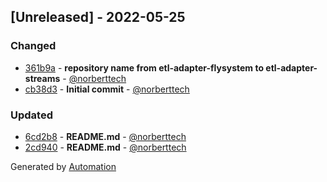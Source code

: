 ## [Unreleased] - 2022-05-25

### Changed
- [361b9a](https://github.com/flow-php/etl-adapter-streams/commit/361b9a90e49efbfbdd1140ecf279dcb13efab167) - **repository name from etl-adapter-flysystem to etl-adapter-streams** - [@norberttech](https://github.com/norberttech)
- [cb38d3](https://github.com/flow-php/etl-adapter-streams/commit/cb38d384e8852b3ad6a036e03c84374253ee99ea) - **Initial commit** - [@norberttech](https://github.com/norberttech)

### Updated
- [6cd2b8](https://github.com/flow-php/etl-adapter-streams/commit/6cd2b8a6800594559aaf214ececdcba9cf1546f3) - **README.md** - [@norberttech](https://github.com/norberttech)
- [2cd940](https://github.com/flow-php/etl-adapter-streams/commit/2cd9402b0d8d11a27c501bbf67e4d63f75d78e02) - **README.md** - [@norberttech](https://github.com/norberttech)

Generated by [Automation](https://github.com/aeon-php/automation)